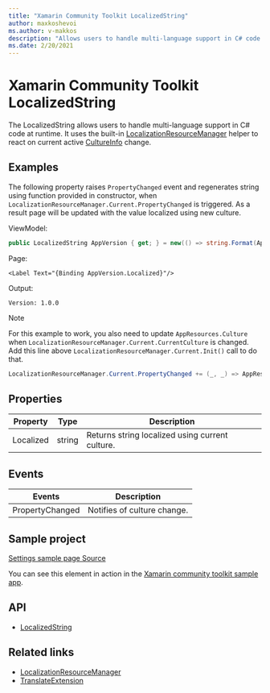 ```yaml
---
title: "Xamarin Community Toolkit LocalizedString"
author: maxkoshevoi
ms.author: v-makkos
description: "Allows users to handle multi-language support in C# code at runtime."
ms.date: 2/20/2021
---
```


# Xamarin Community Toolkit LocalizedString

The LocalizedString allows users to handle multi-language support in C# code at runtime. It uses the built-in [LocalizationResourceManager](../helpers/localizationresourcemanager.md) helper to react on current active [CultureInfo](xref:System.Globalization.CultureInfo) change.

## Examples

The following property raises `PropertyChanged` event and regenerates string using function provided in constructor, when `LocalizationResourceManager.Current.PropertyChanged` is triggered. 
As a result page will be updated with the value localized using new culture.

ViewModel:
```csharp
public LocalizedString AppVersion { get; } = new(() => string.Format(AppResources.Version, AppInfo.VersionString));
```

Page:
```xaml
<Label Text="{Binding AppVersion.Localized}"/>
```

Output:
```
Version: 1.0.0
```

> [!NOTE]
> For this example to work, you also need to update `AppResources.Culture` when `LocalizationResourceManager.Current.CurrentCulture` is changed. 
> Add this line above `LocalizationResourceManager.Current.Init()` call to do that.
> ```csharp
> LocalizationResourceManager.Current.PropertyChanged += (_, _) => AppResources.Culture >= LocalizationResourceManager.Current.CurrentCulture;
> ```

## Properties

| Property | Type | Description |
| -- | -- | -- |
| Localized | string | Returns string localized using current culture. |

## Events

| Events | Description |
| -- | -- |
| PropertyChanged | Notifies of culture change. |

## Sample project

[Settings sample page Source](https://github.com/xamarin/XamarinCommunityToolkit/blob/main/samples/XCT.Sample/ViewModels/SettingViewModel.cs)

You can see this element in action in the [Xamarin community toolkit sample app](https://github.com/xamarin/XamarinCommunityToolkit/tree/main/samples/XCT.Sample).

## API

- [LocalizedString](https://github.com/xamarin/XamarinCommunityToolkit/blob/develop/src/CommunityToolkit/Xamarin.CommunityToolkit/Helpers/LocalizedString.shared.cs)

## Related links

- [LocalizationResourceManager](../helpers/localizationresourcemanager.md)
- [TranslateExtension](../extensions/translateextension.md)